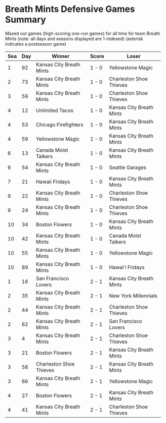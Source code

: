 # Breath Mints Defensive Games Summary



Maxed out games (high-scoring one-run games) for all time for team Breath Mints (note: all days and seasons displayed are 1-indexed) (asterisk indicates a postseason game)


| Sea | Day | Winner | Score | Loser | 
| ------ |------ |------ |------ |------ |
| 1 | 92 | Kansas City Breath Mints | 1 - 0 | Yellowstone Magic | 
| 2 | 73 | Kansas City Breath Mints | 1 - 0 | Charleston Shoe Thieves | 
| 3 | 59 | Kansas City Breath Mints | 1 - 0 | Charleston Shoe Thieves | 
| 4 | 12 | Unlimited Tacos | 1 - 0 | Kansas City Breath Mints | 
| 4 | 53 | Chicago Firefighters | 1 - 0 | Kansas City Breath Mints | 
| 4 | 59 | Yellowstone Magic | 1 - 0 | Kansas City Breath Mints | 
| 6 | 13 | Canada Moist Talkers | 1 - 0 | Kansas City Breath Mints | 
| 6 | 54 | Kansas City Breath Mints | 1 - 0 | Seattle Garages | 
| 7 | 21 | Hawaii Fridays | 1 - 0 | Kansas City Breath Mints | 
| 9 | 22 | Kansas City Breath Mints | 1 - 0 | Charleston Shoe Thieves | 
| 9 | 24 | Kansas City Breath Mints | 1 - 0 | Charleston Shoe Thieves | 
| 10 | 34 | Boston Flowers | 1 - 0 | Kansas City Breath Mints | 
| 10 | 42 | Kansas City Breath Mints | 1 - 0 | Canada Moist Talkers | 
| 10 | 55 | Kansas City Breath Mints | 1 - 0 | Yellowstone Magic | 
| 10 | 89 | Kansas City Breath Mints | 1 - 0 | Hawai'i Fridays | 
| 1 | 16 | San Francisco Lovers | 2 - 1 | Kansas City Breath Mints | 
| 2 | 35 | Kansas City Breath Mints | 2 - 1 | New York Millennials | 
| 2 | 44 | Kansas City Breath Mints | 2 - 1 | Charleston Shoe Thieves | 
| 2 | 62 | Kansas City Breath Mints | 2 - 1 | San Francisco Lovers | 
| 3 | 4 | Kansas City Breath Mints | 2 - 1 | Charleston Shoe Thieves | 
| 3 | 21 | Boston Flowers | 2 - 1 | Kansas City Breath Mints | 
| 3 | 58 | Charleston Shoe Thieves | 2 - 1 | Kansas City Breath Mints | 
| 3 | 66 | Kansas City Breath Mints | 2 - 1 | Yellowstone Magic | 
| 4 | 27 | Boston Flowers | 2 - 1 | Kansas City Breath Mints | 
| 4 | 41 | Kansas City Breath Mints | 2 - 1 | Charleston Shoe Thieves | 


